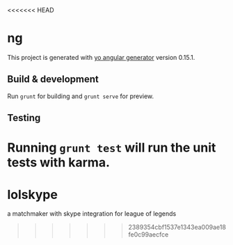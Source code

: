 <<<<<<< HEAD
# ng

This project is generated with [yo angular generator](https://github.com/yeoman/generator-angular)
version 0.15.1.

## Build & development

Run `grunt` for building and `grunt serve` for preview.

## Testing

Running `grunt test` will run the unit tests with karma.
=======
# lolskype
a matchmaker with skype integration for league of legends
>>>>>>> 2389354cbf1537e1343ea009ae18fe0c99aecfce
